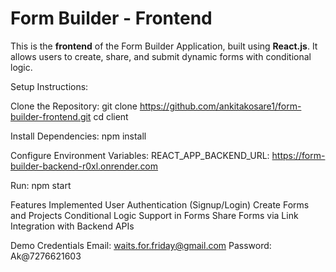 # Form Builder - Frontend

This is the **frontend** of the Form Builder Application, built using **React.js**. It allows users to create, share, and submit dynamic forms with conditional logic.

Setup Instructions:

Clone the Repository:
git clone https://github.com/ankitakosare1/form-builder-frontend.git
cd client

Install Dependencies: npm install

Configure Environment Variables: 
REACT_APP_BACKEND_URL: https://form-builder-backend-r0xl.onrender.com

Run: npm start

Features Implemented
User Authentication (Signup/Login)
Create Forms and Projects
Conditional Logic Support in Forms
Share Forms via Link
Integration with Backend APIs

Demo Credentials
Email: waits.for.friday@gmail.com
Password: Ak@7276621603




